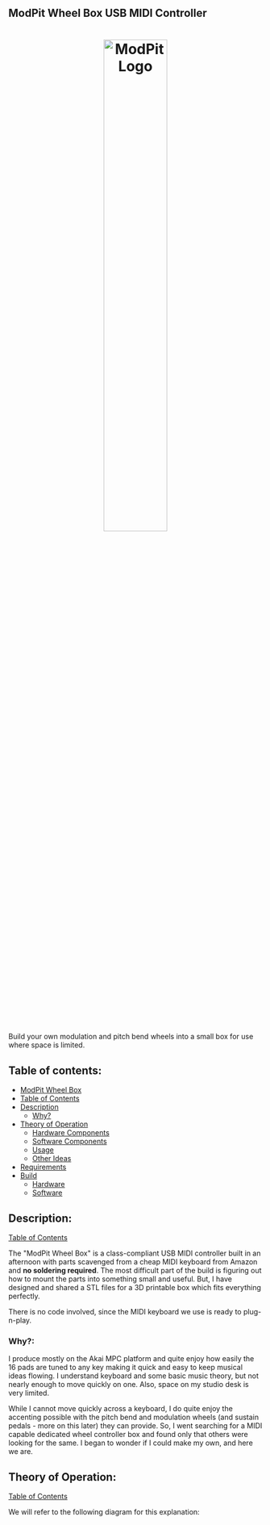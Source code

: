 ## ModPit Wheel Box USB MIDI Controller

<link rel="stylesheet" type="text/css" href="css/github.css"> 
 
<h1 align="center"> 
  <img src="images/modpitlogo.png" alt="ModPit Logo" width="50%" align="middle">
</h1> 


Build your own modulation and pitch bend wheels into a small box for use where space is limited. <br>


## Table of contents:

* [ModPit Wheel Box](#modpit-wheel-box-usb-midi-controller) 
* [Table of Contents](#table-of-contents) 
* [Description](#description)
	* [Why?](#why)
* [Theory of Operation](#theory-of-operation) 
	* [Hardware Components](#hardware-components)
	* [Software Components](#software-components)
	* [Usage](#usage)
	* [Other Ideas](#other-ideas)
* [Requirements](#requirements)
* [Build](#build)
	* [Hardware](#hardware)
	* [Software](#software)

## Description:
[Table of Contents](#table-of-contents)

The "ModPit Wheel Box" is a class-compliant USB MIDI controller built in an afternoon with parts scavenged from a cheap MIDI keyboard from Amazon and **no soldering required**.  The most difficult part of the build is figuring out how to mount the parts into something small and useful.  But, I have designed and shared a STL files for a 3D printable box which fits everything perfectly.

There is no code involved, since the MIDI keyboard we use is ready to plug-n-play.

### Why?:

I produce mostly on the Akai MPC platform and quite enjoy how easily the 16 pads are tuned to any key making it quick and easy to keep musical ideas flowing.  I understand keyboard and some basic music theory, but not nearly enough to move quickly on one.  Also, space on my studio desk is very limited.

While I cannot move quickly across a keyboard, I do quite enjoy the accenting possible with the pitch bend and modulation wheels (and sustain pedals - more on this later) they can provide.  So, I went searching for a MIDI capable dedicated wheel controller box and found only that others were looking for the same.  I began to wonder if I could make my own, and here we are.

## Theory of Operation:
[Table of Contents](#table-of-contents)

We will refer to the following diagram for this explanation:
